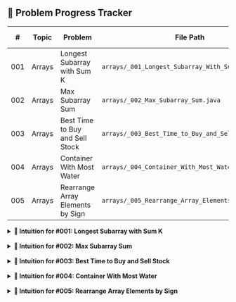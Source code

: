 ## 📘 Problem Progress Tracker

| #   | Topic   | Problem                           | File Path                                            | LeetCode Link                                 | Solved | Crushed | Date Solved | Tags        |
|-----|---------|-----------------------------------|------------------------------------------------------|-----------------------------------------------|-------|-------|-------------|-------------|
| 001 | Arrays  | Longest Subarray with Sum K       | `arrays/_001_Longest_Subarray_With_Sum_K.java`       | [🔗](https://leetcode.com/problems/maximum-size-subarray-sum-equals-k/) | ✅    | ❌     | 2025-06-23  |             |
| 002 | Arrays  | Max Subarray Sum                  | `arrays/_002_Max_Subarray_Sum.java`                  | [🔗](https://leetcode.com/problems/maximum-subarray/) | ✅     | ❌     | 2025-06-24  |             |
| 003 | Arrays  | Best Time to Buy and Sell Stock   | `arrays/_003_Best_Time_to_Buy_and_Sell_Stock.java`   | [🔗](https://leetcode.com/problems/best-time-to-buy-and-sell-stock/) | ✅     | ✅     | 2025-06-30  |             |
| 004 | Arrays  | Container With Most Water         | `arrays/_004_Container_With_Most_Water.java`         | [🔗](https://leetcode.com/problems/container-with-most-water/) | ✅     | ✅     | 2025-07-31  | Two Pointer |
| 005 | Arrays  | Rearrange Array Elements by Sign  | `arrays/_005_Rearrange_Array_Elements_by_Sign.java`  | [🔗](https://leetcode.com/problems/rearrange-array-elements-by-sign/) | ✅     | ✅     | 2025-07-31  | Two Pointer |

<details>
<summary><strong>🧠 Intuition for #001: Longest Subarray with Sum K</strong></summary>

**Brute Force:**  
Generate all possible subarrays and check if their sum equals `k`.

**Better (Prefix Sum + HashMap):**  
Maintain a running prefix sum and store the earliest index where each sum occurs.  
At each index, calculate `rem = currentSum - k`.  
If this `rem` was seen before, it means a subarray summing to `k` exists — update max length.

**Optimal (Sliding Window, Non-negative only):**  
Use a sliding window with two pointers.  
Expand the window from the right and shrink from the left if the sum exceeds `k`.  
When sum equals `k`, update the maximum subarray length.
</details>

<br>

<details>
<summary><strong>🧠 Intuition for #002: Max Subarray Sum</strong></summary>

**Optimal:**  
Optimal: Iterate through the array while maintaining a running sum. 
Reset the sum to zero when it becomes negative, and update the maximum sum and its indices whenever a higher sum is found.
</details>

<br>

<details>
<summary><strong>🧠 Intuition for #003: Best Time to Buy and Sell Stock</strong></summary>

**Optimal:**  
Maintain the minimum price seen so far while iterating through the array, and at each step, calculate the current profit. 
Update the maximum profit whenever the current profit exceeds it.
</details>

<br>

<details>
<summary><strong>🧠 Intuition for #004: Container With Most Water</strong></summary>

**Optimal:**  
Use two pointers left and right, move the pointer whose height is less. For each step find the water that can be stored. 
</details>

<br>

<details>
<summary><strong>🧠 Intuition for #005: Rearrange Array Elements by Sign</strong></summary>

**Optimal:**  
Divide the array into two parts- one comprising of only positive integers and the other of negative integers.
Merge the two parts to get the resultant array. It is not required to do the modifications in-place.
</details>